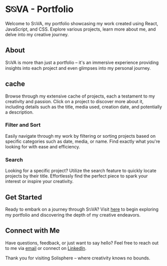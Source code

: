 # S⍉VA - Portfolio

Welcome to S⍉VA, my portfolio showcasing my work created using React, JavaScript, and CSS. Explore various projects, learn more about me, and delve into my creative journey.

## About

S⍉VA is more than just a portfolio – it's an immersive experience providing insights into each project and even glimpses into my personal journey.

## cache

Browse through my extensive cache of projects, each a testament to my creativity and passion. Click on a project to discover more about it, including details such as the title, media used, creation date, and potentially a description.

### Filter and Sort

Easily navigate through my work by filtering or sorting projects based on specific categories such as date, media, or name. Find exactly what you're looking for with ease and efficiency.

### Search

Looking for a specific project? Utilize the search feature to quickly locate projects by their title. Effortlessly find the perfect piece to spark your interest or inspire your creativity.

## Get Started

Ready to embark on a journey through S⍉VA? Visit [here](https://s0va.run) to begin exploring my portfolio and discovering the depth of my creative endeavors.

## Connect with Me

Have questions, feedback, or just want to say hello? Feel free to reach out to me via [email](mailto:lukannelson@gmail.com) or connect on [LinkedIn](https://www.linkedin.com/in/dnelson777/).

Thank you for visiting Solisphere – where creativity knows no bounds.
